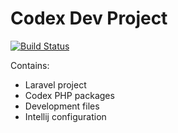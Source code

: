# Codex Dev Project

[![Build Status](https://jenkins.radic.ninja/buildStatus/icon?job=codex%2Fdevelop&style=flat-square)](https://jenkins.radic.ninja/blue/organizations/jenkins/codex%2Fdevelop)


Contains:

- Laravel project 
- Codex PHP packages
- Development files
- Intellij configuration
